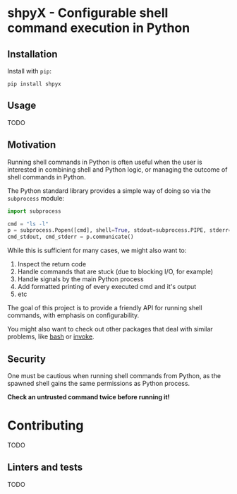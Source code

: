 # shpyX - Configurable shell command execution in Python

## Installation
Install with `pip`:
```shell
pip install shpyx
```

## Usage
TODO


## Motivation
Running shell commands in Python is often useful when the user is interested in combining shell and Python logic, or
managing the outcome of shell commands in Python.

The Python standard library provides a simple way of doing so via the `subprocess` module:
```python
import subprocess

cmd = "ls -l"
p = subprocess.Popen([cmd], shell=True, stdout=subprocess.PIPE, stderr=subprocess.PIPE)
cmd_stdout, cmd_stderr = p.communicate()
```

While this is sufficient for many cases, we might also want to:
1. Inspect the return code
2. Handle commands that are stuck (due to blocking I/O, for example)
3. Handle signals by the main Python process
4. Add formatted printing of every executed cmd and it's output
5. etc

The goal of this project is to provide a friendly API for running shell commands, with emphasis on configurability.

You might also want to check out other packages that deal with similar problems, like
[bash](https://pypi.org/project/bash/) or [invoke](https://pypi.org/project/invoke/).

## Security
One must be cautious when running shell commands from Python, as the spawned shell gains the same permissions as Python
process.

**Check an untrusted command twice before running it!**

# Contributing
TODO
## Linters and tests
TODO
